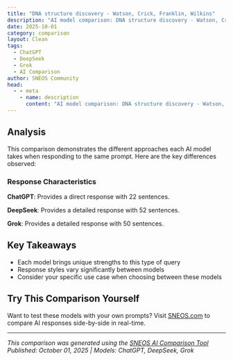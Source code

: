 ```yaml
---
title: "DNA structure discovery - Watson, Crick, Franklin, Wilkins"
description: "AI model comparison: DNA structure discovery - Watson, Crick, Franklin, Wilkins..."
date: 2025-10-01
category: comparison
layout: Clean
tags:
  - ChatGPT
  - DeepSeek
  - Grok
  - AI Comparison
author: SNEOS Community
head:
  - - meta
    - name: description
      content: "AI model comparison: DNA structure discovery - Watson, Crick, Franklin, Wilkins..."
---
```


<ChatComparison
  title="DNA structure discovery - Watson, Crick, Franklin, Wilkins"
  prompt="DNA structure discovery - Watson, Crick, Franklin, Wilkins"
  :responses='{"ChatGPT": "The discovery of the DNA structure is a landmark achievement in the field of molecular biology. It primarily involved the contributions of James Watson, Francis Crick, Rosalind Franklin, and Maurice Wilkins.\n\n### Key Contributors and Their Roles:\n\n1. **James Watson and Francis Crick:**\n - In 1953, Watson and Crick proposed the double helix model of DNA.\n - They used existing data, including X-ray diffraction images, to develop a 3D model showing DNA as two strands twisted around each other.\n - Their model explained how genetic information is stored and replicated.\n\n2. **Rosalind Franklin:**\n - Franklin was an expert in X-ray crystallography.\n - She produced high-quality X-ray diffraction images of DNA, most notably Photograph 51.\n - Her work provided critical evidence of the helical structure and dimensions of DNA.\n - Unfortunately, her contribution was not fully recognized during her lifetime.\n\n3. **Maurice Wilkins:**\n - Wilkins was Franklin\u0027s colleague at King\u2019s College London.\n - He also worked with X-ray diffraction of DNA and shared Franklin\u2019s data with Watson and Crick (with some controversy).\n - Wilkins\u0027 work helped corroborate the helical structure of DNA.\n\n### Timeline Summary:\n- Early 1950s: Franklin and Wilkins gather X-ray diffraction images.\n- 1953: Watson and Crick build the double helix model.\n- 1962: Watson, Crick, and Wilkins receive the Nobel Prize in Physiology or Medicine for their work on DNA. Franklin had passed away in 1958 and was not eligible for the Nobel (which is not awarded posthumously).\n\n### Importance:\n- The double helix model explained DNA replication and genetic encoding.\n- It laid the foundation for modern genetics and biotechnology.\n\nIf you want, I can provide more detailed information on any of these scientists or the discovery process!", "DeepSeek": "Of course. The story of the discovery of the DNA double helix is a classic tale of scientific ingenuity, collaboration, rivalry, and, until recently, often overlooked contribution.\n\nHere is a breakdown of the key figures and the narrative of the discovery.\n\n### The Core Quartet\n\n1. **James Watson (American Biologist):** A young, ambitious, and brilliant scientist who was convinced that understanding the structure of DNA was the key to understanding genetics.\n2. **Francis Crick (British Physicist):* A talkative, theoretically-minded physicist with a deep understanding of X-ray crystallography and model-building. He and Watson formed a perfect intellectual partnership at the Cavendish Laboratory in Cambridge.\n3. **Rosalind Franklin (British Chemist):** An expert in X-ray crystallography, working at King\u0027s College London. She was meticulous, rigorous, and produced the highest-quality images of DNA fibers. Her famous **Photo 51** was critical evidence.\n4. **Maurice Wilkins (British Physicist):** Also at King\u0027s College London, he was the deputy director of the lab where Franklin worked. A miscommunication led him to believe Franklin was his assistant, creating a tense and unproductive relationship. It was Wilkins who, without Franklin\u0027s knowledge, showed Photo 51 to Watson.\n\n---\n\n### The Narrative of the Discovery\n\nThe race to discover the structure of DNA in the early 1950s was intense, with several world-class labs competing, most notably Linus Pauling\u0027s group at Caltech.\n\n#### **The Work at King\u0027s College London (Franklin \u0026 Wilkins)**\n\n* **Rosalind Franklin\u0027s Role:** Franklin was the experimental expert. She perfected the technique for creating fine DNA fibers and capturing their X-ray diffraction patterns. Her data, which she interpreted with great skill, clearly indicated:\n * That DNA had a **helical structure**.\n * The **sugar-phosphate backbone** was on the **outside** of the molecule.\n * There were two forms of DNA: a dry \u0022A\u0022 form and a wet \u0022B\u0022 form. Photo 51 was of the \u0022B\u0022 form, which more clearly revealed the helical pattern.\n* **Maurice Wilkins\u0027 Role:** Wilkins was also working on DNA but was more cautious and less advanced in his crystallography than Franklin. The poor relationship between them meant they did not collaborate effectively.\n\n#### **The Work at Cambridge (Watson \u0026 Crick)**\n\n* **Initial, Failed Attempt:** Watson and Crick built an initial triple-helix model with the backbone on the *inside*. When they invited Franklin to see it, she immediately pointed out its flaws, noting that her data showed the backbone was unequivocally on the *outside*. This public humiliation led their boss, William Bragg, to tell them to leave DNA to the King\u0027s team.\n* **The Critical \u0022Data Sharing\u0022:** In January 1953, Wilkins, feeling frustrated with the stalemate at King\u0027s, showed Watson Franklin\u0027s famous **Photo 51**. Watson, upon seeing it, immediately recognized the signature of a helix. As he later wrote, \u0022My mouth fell open and my pulse began to race.\u0022\n* **The Final Push:** Later, Watson and Crick were given access to a King\u0027s College report to the Medical Research Council (MRC) which included a summary of Franklin\u0027s unpublished data. This data provided crucial, precise measurements about the density, water content, and symmetry (a key point) of the DNA crystal.\n* **The \u0022Eureka\u0022 Moment:** Crick, a trained physicist, realized that Franklin\u0027s data indicated that the molecule was **symmetrical**, meaning the two strands ran in **opposite directions** (anti-parallel). This was a vital insight. Meanwhile, Watson worked on figuring out how the bases (A, T, G, C) paired together in the middle. He eventually discovered that **Adenine (A) always pairs with Thymine (T)**, and **Guanine (G) always pairs with Cytosine (C)**, using hydrogen bonds. This \u0022complementary base pairing\u0022 explained both the constant width of the molecule and how genetic information could be copied.\n\n#### **The Publication and Aftermath**\n\nOn April 25, 1953, Watson and Crick published their seminal one-page paper, \u0022Molecular Structure of Nucleic Acids: A Structure for Deoxyribose Nucleic Acid,\u0022 in the journal *Nature*. In a classic example of British understatement, they included one of the most famous lines in science: **\u0022It has not escaped our notice that the specific pairing we have postulated immediately suggests a possible copying mechanism for the genetic material.\u0022**\n\nIn the same issue of *Nature*, two accompanying papers from King\u0027s College were published: one by Franklin and her student Raymond Gosling, which included Photo 51 and provided the experimental support for the model, and one by Wilkins and colleagues.\n\n---\n\n### The Nobel Prize and the \u0022Dark Lady\u0022 of DNA\n\n* In 1962, the Nobel Prize in Physiology or Medicine was awarded to **James Watson, Francis Crick, and Maurice Wilkins**.\n* **Rosalind Franklin was not included.** Nobel Prizes are not awarded posthumously, and she had died of ovarian cancer in 1958 at the age of 37. The extent of her contribution only became widely known to the public after Watson\u0027s 1968 book, *The Double Helix*, which portrayed her in a less-than-flattering light (calling her \u0022Rosy\u0022 and depicting her as difficult).\n* The debate continues to this day about whether she would have shared the prize had she lived. Most historians of science now agree that her data was not just \u0022shown\u0022 to Watson and Crick, but was **essential** to their success. She was on the verge of solving the structure herself but was more focused on collecting perfect data than on speculative model-building.\n\n### Summary of Key Contributions\n\n| Figure | Primary Contribution |\n| :--- | :--- |\n| **Watson \u0026 Crick** | Synthesized the available data (from Chargaff, Pauling, and Franklin) to build the final, correct **theoretical model** of the double helix, including the concept of **complementary base pairing**. |\n| **Rosalind Franklin** | Produced the crucial **experimental evidence** (X-ray diffraction patterns, especially Photo 51) that revealed the helix\u0027s key parameters: its dimensions, symmetry, and the location of the backbone. |\n| **Maurice Wilkins** | Initiated the X-ray diffraction work on DNA at King\u0027s College and, controversially, shared Franklin\u0027s critical data with Watson, which accelerated the final discovery. |\n\nThe discovery of the DNA double helix is a powerful reminder that science is a human endeavor, driven by a mix of collaboration, competition, personality clashes, and the sometimes-uneven distribution of credit.", "Grok": "The discovery of the structure of DNA, a fundamental breakthrough in biology, was the result of collaborative and competitive scientific efforts in the early 1950s. The key figures involved were James Watson, Francis Crick, Rosalind Franklin, and Maurice Wilkins. Their work culminated in the identification of the double-helix structure of DNA, which revolutionized our understanding of genetics and heredity. Below is an overview of their contributions and the context of the discovery.\n\n---\n\n### **Background**\nDNA (deoxyribonucleic acid) was known to be the molecule carrying genetic information, but its structure\u2014and how it could store and replicate this information\u2014was a mystery. By the early 1950s, scientists were racing to determine its molecular structure. The discovery was made possible by advancements in X-ray crystallography, a technique used to analyze the arrangement of atoms in a molecule.\n\n---\n\n### **Key Figures and Contributions**\n\n1. **James Watson (1928\u2013present)** \n - An American molecular biologist, Watson was a young postdoctoral researcher when he joined the Cavendish Laboratory at the University of Cambridge in 1951. \n - Watson was determined to uncover the structure of DNA and collaborated closely with Francis Crick. \n - He brought knowledge of genetics and an enthusiasm for model-building to the partnership. \n - Watson is often credited with recognizing the significance of base-pairing (A-T and G-C) in DNA, which was critical to understanding how the molecule could replicate.\n\n2. **Francis Crick (1916\u20132004)** \n - A British physicist and molecular biologist, Crick was working at the Cavendish Laboratory under Max Perutz. \n - With a background in physics, Crick contributed a rigorous theoretical approach to the problem. \n - He and Watson built physical models to test possible structures of DNA, eventually arriving at the double-helix model. \n - Crick also played a key role in interpreting the X-ray diffraction data and understanding the implications of the structure for genetic replication.\n\n3. **Rosalind Franklin (1920\u20131958)** \n - A British chemist and X-ray crystallographer, Franklin worked at King\u2019s College London under Maurice Wilkins. \n - Franklin produced high-quality X-ray diffraction images of DNA, notably \u0022Photograph 51,\u0022 which provided critical evidence of the helical structure of DNA. \n - Her precise measurements of the DNA molecule\u2019s dimensions and her deduction that the phosphates were on the outside of the structure were essential for Watson and Crick\u2019s model. \n - Franklin\u2019s work was shared with Watson and Crick (some argue without her full consent), and though she was close to solving the structure herself, she did not receive adequate recognition during her lifetime. Tragically, she died of ovarian cancer in 1958 at the age of 37, before the full impact of her contributions was widely acknowledged.\n\n4. **Maurice Wilkins (1916\u20132004)** \n - A New Zealand-born British biophysicist, Wilkins also worked at King\u2019s College London and was initially in charge of the DNA research project there. \n - He conducted early X-ray diffraction studies of DNA and collaborated with Franklin, though their relationship was strained due to interpersonal and professional differences. \n - Wilkins shared Franklin\u2019s data, including Photograph 51, with Watson and Crick, which helped them build their model. \n - He continued to provide experimental support for the double-helix model after its proposal.\n\n---\n\n### **Timeline of the Discovery**\n- **Early 1950s**: Scientists, including Linus Pauling in the U.S., were competing to solve the structure of DNA. Pauling proposed an incorrect triple-helix model in 1953, which spurred Watson and Crick to intensify their efforts.\n- **1951\u20131952**: Franklin and Wilkins worked on X-ray diffraction at King\u2019s College, producing crucial images and measurements of DNA.\n- **Early 1953**: Watson saw Franklin\u2019s Photograph 51 (via Wilkins) and recognized the helical nature of DNA. Combined with Franklin\u2019s data on the molecule\u2019s dimensions, Watson and Crick built a model of DNA as a double helix with complementary base-pairing.\n- **April 25, 1953**: Watson and Crick published their landmark paper in *Nature*, titled \u0022Molecular Structure of Nucleic Acids: A Structure for Deoxyribose Nucleic Acid,\u0022 describing the double-helix structure. In the same issue, papers by Franklin and Wilkins provided supporting X-ray data.\n\n---\n\n### **The Double-Helix Model**\nThe structure proposed by Watson and Crick revealed that DNA consists of two strands twisted into a double helix, resembling a spiral staircase. Key features include:\n- The backbone of each strand is made of sugar and phosphate groups.\n- The strands are connected by base pairs (adenine-thymine [A-T] and guanine-cytosine [G-C]) held together by hydrogen bonds.\n- The complementary base-pairing explained how DNA could replicate by unzipping and serving as a template for new strands.\n\nThis model not only explained DNA\u2019s structure but also provided the mechanism for genetic inheritance and replication, laying the foundation for modern molecular biology.\n\n---\n\n### **Recognition and Controversy**\n- **Nobel Prize**: In 1962, Watson, Crick, and Wilkins were awarded the Nobel Prize in Physiology or Medicine for their discoveries concerning the molecular structure of nucleic acids. Franklin was not included, as Nobel Prizes are not awarded posthumously, and her critical contributions were less recognized at the time.\n- **Franklin\u2019s Recognition**: Over time, historians and scientists have emphasized Franklin\u2019s pivotal role. Many argue that she was unfairly overlooked due to gender bias in science at the time and the circumstances surrounding the sharing of her data.\n\n---\n\n### **Legacy**\nThe discovery of the DNA double helix marked the beginning of the molecular biology revolution. It led to advancements in genetics, biotechnology, and medicine, including the Human Genome Project and gene-editing technologies like CRISPR. The story of Watson, Crick, Franklin, and Wilkins also serves as a reminder of the importance of collaboration, ethics, and equity in scientific research.\n\nIf you\u2019d like to dive deeper into specific aspects, such as Franklin\u2019s contributions or the ethical debates surrounding the discovery, let me know!"}' 
  published-date="11:21"
/>

## Analysis

This comparison demonstrates the different approaches each AI model takes when responding to the same prompt. Here are the key differences observed:

### Response Characteristics

**ChatGPT**: Provides a direct response with 22 sentences. 

**DeepSeek**: Provides a detailed response with 52 sentences. 

**Grok**: Provides a detailed response with 50 sentences. 

## Key Takeaways

- Each model brings unique strengths to this type of query
- Response styles vary significantly between models
- Consider your specific use case when choosing between these models

## Try This Comparison Yourself

Want to test these models with your own prompts? Visit [SNEOS.com](https://sneos.com) to compare AI responses side-by-side in real-time.

---

*This comparison was generated using the [SNEOS AI Comparison Tool](https://sneos.com)*
*Published: October 01, 2025 | Models: ChatGPT, DeepSeek, Grok*

